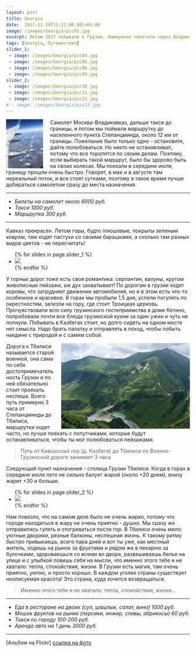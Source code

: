 ```yaml
---
layout: post
title: Georgia
date:  2017-11-29T11:22:00.001+03:00
image: /images/Georgia/pic01.jpg
excerpt: Летом 2017 побывали в Грузии. Намеренно полетели через Владикавказ, чтобы первым делом посмотреть Кавказские горы.
tags: [Georgia, Путешествия]
slider_1:
 - image: /images/Georgia/pic04.jpg
 - image: /images/Georgia/pic05.jpg
 - image: /images/Georgia/pic06.jpg
 - image: /images/Georgia/pic09.jpg
slider_2:
 - image: /images/Georgia/pic10.jpg
 - image: /images/Georgia/pic11.jpg
 - image: /images/Georgia/pic12.jpg
# - image: /images/Georgia/pic13.jpg
---
```

<img src="/images/Georgia/pic03.jpg"  image align="left" width="20%" style="margin:0px 20px 0px 0px" /> Самолет Москва-Владикавказ, дальше такси до границы, и потом мы поймали маршрутку до населенного пункта Степанцминда, около 12 км от границы. Пожелание было только одно - остановите, дайте полюбоваться. Но никто не останавливал, потому что все торопятся по своим делам. Поэтому, если выбирать такой маршрут, было бы здорово быть на своих колесах. Мы поехали в середине июля, границу прошли очень быстро. Говорят, в мае и в августе там нереальный поток, и все стоят сутками, поэтому в такое время лучше добираться самолетом сразу до места назначения.

***

* *Билеты на самолет около 6000 руб.*
* *Такси 1000 руб.*
* *Маршрутка 300 руб.*

***


Кавказ прекрасен. Летом горы, будто плюшевые, покрыты зеленым ковром, там ходят пастухи со своими барашками, а сколько там разных видов цветов - не пересчитать!

<div class="flexslider">
<ul class="slides">
  {% for slides in page.slider_1 %}
  <li>
    <img src="{{ slides.image }}">
  </li>
  {% endfor %}
</ul>
</div>

У горных дорог тоже есть своя романтика: серпантин, валуны, кругом живописные пейзажи, аж дух захватывает! По дорогам в грузии ходят коровы, что затрудняет движение автомобилей, но и в этом есть что-то особенное и красивое.
В горах мы пробыли 1,5 дня, успели погулять по окрестностям, залезли на гору, где стоит Троицкая церковь. Прочувствовали всю силу грузинского гостеприимства в доме Кетино, попробовали почти все блюда грузинской кухни за один ужин и чуть не лопнули. Побывать в Казбегах стоит, но долго сидеть на одном месте нет смысла. Надо брать палатку и отправлять в поход, чтобы побыть наедине с природой и с самим собой.

<img src="/images/Georgia/pic08.jpg"  image align="right" width="70%" style="margin:0px 0px 0px 20px" />
Дорога к Тбилиси называется старой военной, она сама по себе достопримечательность Грузии и по ней обязательно стоит проехать неспеша. Всего путь примерно 3 часа от Степанцминды до Тбилиси, маршрутки ходят часто, но лучше поехать с попутчиками, которые будут останавливаться, чтобы ты мог полюбоваться пейзажами.

> Путь от Кавказских гор (д. Казбеги) до Тбилиси по Военно-Грузинской дороге занимает 3 часа


Следующий пункт назначения - столица Грузии Тбилиси. Когда в горах в середине июля лето не сильно балует жарой (около +20 днем), внизу жарит +30 и больше. 

<div class="flexslider">
<ul class="slides">
  {% for slides in page.slider_2 %}
  <li>
    <img src="{{ slides.image }}">
  </li>
  {% endfor %}
</ul>
</div>

Нам повезло, что на самом деле было не очень жарко, потому что городе находиться в жару не очень приятно - душно. Мы сразу же отправились гулять и отогреваться после гор. В Тбилиси очень мило: уютные дворики, резные балконы, неспешная жизнь.
К такому ритму быстро привыкаешь, всего пара дней и вот ты уже, как местный житель, ходишь на рынок за фруктами и рядом же в пекарню за булочками, здороваешься со всеми во дворе, развешиваешь белье на улице и с улыбкой ловишь себя на мысли, что именно этого тебе и не хватало: тепла, спокойствия, жизни.
В Грузии есть магия, там очень приятно, уютно, и просто хорошо. В каждом уголке страны существует неописуемая красота! Это страна, куда хочется возвращаться.

> Именно этого тебе и не хватало: тепла, спокойствия, жизни...

***
* *Еда в ресторане на двоих (суп, шашлык, салат, вино) 1000 руб.*
* *Мешок фруктов на рынке (персики, инжир, сливы, абрикосы) 60 руб.*
* *Такси по городу 100-200 руб.*
* *Аренда авто на 1 день 3000 руб.*

***



[Альбом на Flickr] [ссылка на фото]

[ссылка на фото]:https://flic.kr/s/aHsmazVRER